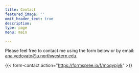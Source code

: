 ```yaml
---
title: Contact
featured_image: ''
omit_header_text: true
description: 
type: page
menu: main

---
```


Please feel free to contact me using the form below or by email: ana.vedovato@u.northwestern.edu.

{{< form-contact action="https://formspree.io/f/moqypjyk"  >}}
